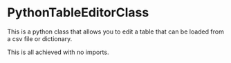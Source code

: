 # PythonTableEditorClass

This is a python class that allows you to edit a table that can be loaded from a csv file or dictionary.

This is all achieved with no imports.
